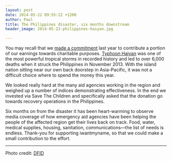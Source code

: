 ```yaml
---
layout: post
date: 2014-05-22 09:55:22 +1200
author: Paul
title: The Philippines disaster, six months downstream
header_image: 2014-05-22-philippines-haiyan.jpg

---
```


<!-- excerpt -->

You may recall that we [made a commitment](https://iwantmyname.com/blog/2013/12/for-our-birthday-were-giving-back-and-you-should-too.html) last year to contribute a portion of our earnings towards charitable purposes. [Typhoon Haiyan](https://iwantmyname.com/blog/2013/11/philippines-typhoon-how-you-can-help.html) was one of the most powerful tropical storms in recorded history and led to over 6,000 deaths when it struck the Philippines in November 2013. With the island nation sitting near our own back doorstep in Asia-Pacific, it was not a difficult choice where to spend the money this year.

<!-- /excerpt -->

We looked really hard at the many aid agencies working in the region and weighed up a number of indices demonstrating effectiveness. In the end we invested via Save The Children and specifically asked that the donation go towards recovery operations in the Philippines.

Six months on from the disaster it has been heart-warming to observe media coverage of how emergency aid agencies have been helping the people of the affected region get their lives back on track. Food, water, medical supplies, housing, sanitation, communications—the list of needs is endless. Thank-you for supporting iwantmyname, so that we could make a small contribution to the effort.

***

Photo credit: [DFID](https://www.flickr.com/photos/dfid/11043346434/in/photolist-hPS39J-hvJWpw-hvJB5i-hvLPJc-72H4qR-hsRzzr-hsQZ8m-hi91AC-9w9EAu-hsQYyL-hvMWzo-hvJAMp-hiakyK-hi97XM-hi8Pdi-nbiouo-hi8YpJ-hi9os5-hTP9Se-cQVnbw-g5BQ4V-d9QLt2-hNmLyi-dcsQVc-iBt1b5-hi8Ntw-6hHZGs-iBt9An-iBtUbZ-iBuLUc-bePrxp-hi9s8P-iBsBuo-iBxaqb-iBtnNz-iBuDiu-iBuTEA-hyZrKj-d9QLXb-cbHzdQ-hiafxn-hi9kog-hi8vH9-hvLb31-ciEVLY-ecxvQA-g63BtK-dMZSen-hvLbqA-hvLD8w)